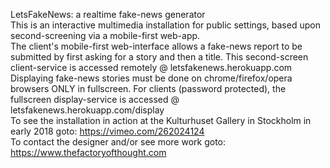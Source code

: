 LetsFakeNews: a realtime fake-news generator
<br/>
This is an interactive multimedia installation for public settings, based upon second-screening via a mobile-first web-app.
<br/>
The client's mobile-first web-interface allows a fake-news report to be submitted by first asking for a story and then a title. This second-screen client-service is accessed remotely @ letsfakenews.herokuapp.com
<br/>
Displaying fake-news stories must be done on chrome/firefox/opera browsers ONLY in fullscreen.
For clients (password protected), the fullscreen display-service is accessed @ letsfakenews.herokuapp.com/display
<br/>
To see the installation in action at the Kulturhuset Gallery in Stockholm in early 2018 goto: https://vimeo.com/262024124
<br/>
To contact the designer and/or see more work goto:
https://www.thefactoryofthought.com
